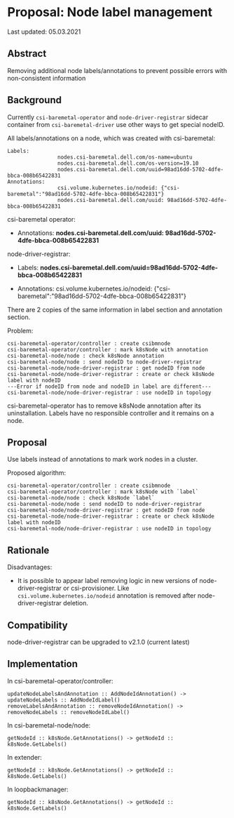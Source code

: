 # Proposal: Node label management

Last updated: 05.03.2021


## Abstract

Removing additional node labels/annotations to prevent possible errors with non-consistent information

## Background

Currently `csi-baremetal-operator` and `node-driver-registrar` sidecar container from `csi-baremetal-driver` use other ways to get special nodeID.

All labels/annotations on a node, which was created with csi-baremetal:

```
Labels:
				nodes.csi-baremetal.dell.com/os-name=ubuntu
				nodes.csi-baremetal.dell.com/os-version=19.10
				nodes.csi-baremetal.dell.com/uuid=98ad16dd-5702-4dfe-bbca-008b65422831
Annotations:
				csi.volume.kubernetes.io/nodeid: {"csi-baremetal":"98ad16dd-5702-4dfe-bbca-008b65422831"}
				nodes.csi-baremetal.dell.com/uuid: 98ad16dd-5702-4dfe-bbca-008b65422831
```

csi-baremetal operator:

- Annotations: **nodes.csi-baremetal.dell.com/uuid: 98ad16dd-5702-4dfe-bbca-008b65422831**

node-driver-registrar:

- Labels: **nodes.csi-baremetal.dell.com/uuid=98ad16dd-5702-4dfe-bbca-008b65422831**

- Annotations: csi.volume.kubernetes.io/nodeid: {"csi-baremetal":"98ad16dd-5702-4dfe-bbca-008b65422831"}

There are 2 copies of the same information in label section and annotation section.

Problem:

```
csi-baremetal-operator/controller : create csibmnode
csi-baremetal-operator/controller : mark k8sNode with annotation
csi-baremetal-node/node : check k8sNode annotation
csi-baremetal-node/node : send nodeID to node-driver-registrar
csi-baremetal-node/node-driver-registrar : get nodeID from node
csi-baremetal-node/node-driver-registrar : create or check k8sNode label with nodeID
---Error if nodeID from node and nodeID in label are different---
csi-baremetal-node/node-driver-registrar : use nodeID in topology
```

csi-baremetal-operator has to remove k8sNode annotation after its uninstallation. Labels have no responsible controller and it remains on a node.

## Proposal

Use labels instead of annotations to mark work nodes in a cluster.

Proposed algorithm:

```
csi-baremetal-operator/controller : create csibmnode
csi-baremetal-operator/controller : mark k8sNode with `label`
csi-baremetal-node/node : check k8sNode `label`
csi-baremetal-node/node : send nodeID to node-driver-registrar
csi-baremetal-node/node-driver-registrar : get nodeID from node
csi-baremetal-node/node-driver-registrar : create or check k8sNode label with nodeID
csi-baremetal-node/node-driver-registrar : use nodeID in topology
```

## Rationale

Disadvantages:
- It is possible to appear label removing logic in new versions of node-driver-registrar or csi-provisioner. Like `csi.volume.kubernetes.io/nodeid` annotation is removed after node-driver-registrar deletion.

## Compatibility

node-driver-registrar can be upgraded to v2.1.0 (current latest)

## Implementation

In csi-baremetal-operator/controller:

```
updateNodeLabelsAndAnnotation :: AddNodeIdAnnotation() -> updateNodeLabels :: AddNodeIdLabel()
removeLabelsAndAnnotation :: removeNodeIdAnnotation() -> removeNodeLabels :: removeNodeIdLabel()
```

In csi-baremetal-node/node:

```
getNodeId :: k8sNode.GetAnnotations() -> getNodeId :: k8sNode.GetLabels()
```

In extender:

```
getNodeId :: k8sNode.GetAnnotations() -> getNodeId :: k8sNode.GetLabels()
```

In loopbackmanager:

```
getNodeId :: k8sNode.GetAnnotations() -> getNodeId :: k8sNode.GetLabels()
```
